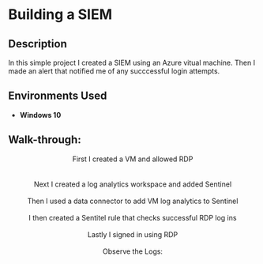 <h1>Building a SIEM</h1>

<h2>Description</h2>
In this simple project I created a SIEM using an Azure vitual machine. Then I made an alert that notified me of any succcessful login attempts. 
<br />

<h2>Environments Used </h2>

- <b>Windows 10</b> 

<h2>Walk-through:</h2>

<p align="center">
First I created a VM and allowed RDP <br/>
<br />
<br />
Next I created a log analytics workspace and added Sentinel <br/>
<img src=""/>
<br />
<br />
Then I used a data connector to add VM log analytics to Sentinel <br/>
<img src=""/>
<br />
<br />
I then created a Sentitel rule that checks successful RDP log ins <br/>
<img src=""/>
<br />
<br />
Lastly I signed in using RDP <br/>
<img src=""/>
<br />
<br />
Observe the Logs: <br/>
<img src=""/>
</p>
